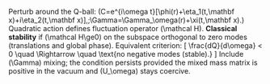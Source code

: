 Perturb around the Q-ball:
(C=e^{i\omega t}[\phi(r)+\eta_1(t,\mathbf x)+i\eta_2(t,\mathbf x)],;\Gamma=\Gamma_\omega(r)+\xi(t,\mathbf x).)
Quadratic action defines fluctuation operator (\mathcal H). **Classical stability** if (\mathcal H\ge0) on the subspace orthogonal to zero modes (translations and global phase). Equivalent criterion:
[ \frac{dQ}{d\omega} < 0 \quad \Rightarrow \quad \text{no negative modes (stable).} ]
Include (\Gamma) mixing; the condition persists provided the mixed mass matrix is positive in the vacuum and (U_\omega) stays coercive.